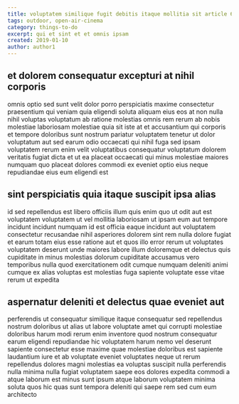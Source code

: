 ```yaml
---
title: voluptatem similique fugit debitis itaque mollitia sit article 6192
tags: outdoor, open-air-cinema
category: things-to-do
excerpt: qui et sint et et omnis ipsam
created: 2019-01-10
author: author1
---
```


## et dolorem consequatur excepturi at nihil corporis

omnis optio sed sunt velit dolor porro perspiciatis maxime consectetur praesentium qui veniam quia eligendi soluta aliquam eius eos at non nulla nihil voluptas voluptatum ab ratione molestias omnis rem rerum ab nobis molestiae laboriosam molestiae quia sit iste at et accusantium qui corporis et tempore doloribus sunt nostrum pariatur voluptatem tenetur ut dolor voluptatum aut sed earum odio occaecati qui nihil fuga sed ipsam voluptatem rerum enim velit voluptatibus consequatur voluptatum dolorem veritatis fugiat dicta et ut ea placeat occaecati qui minus molestiae maiores numquam quo placeat dolores commodi ex eveniet optio eius neque repudiandae eius eum eligendi est

## sint perspiciatis quia itaque suscipit ipsa alias

id sed repellendus est libero officiis illum quis enim quo ut odit aut est voluptatem voluptatem ut vel mollitia laboriosam ut ipsam eum aut tempore incidunt incidunt numquam id est officia eaque incidunt aut voluptatem consectetur recusandae nihil asperiores dolorem sint rem nulla dolore fugiat et earum totam eius esse ratione aut et quos illo error rerum ut voluptates voluptatem deserunt unde maiores labore illum doloremque et delectus quis cupiditate in minus molestias dolorum cupiditate accusamus vero temporibus nulla quod exercitationem odit cumque numquam deleniti animi cumque ex alias voluptas est molestias fuga sapiente voluptate esse vitae rerum ut expedita

## aspernatur deleniti et delectus quae eveniet aut

perferendis ut consequatur similique itaque consequatur sed repellendus nostrum doloribus ut alias ut labore voluptate amet qui corrupti molestiae doloribus harum modi rerum enim inventore quod nostrum consequatur earum eligendi repudiandae hic voluptatem harum nemo vel deserunt sapiente consectetur esse maxime quae molestiae doloribus est sapiente laudantium iure et ab voluptate eveniet voluptates neque ut rerum repellendus dolores magni molestias ea voluptas suscipit nulla perferendis nulla minima nulla fugiat voluptatem saepe eos dolores expedita commodi a atque laborum est minus sunt ipsum atque laborum voluptatem minima soluta quos hic quas sunt tempora deleniti qui saepe rem sed cum eum architecto
